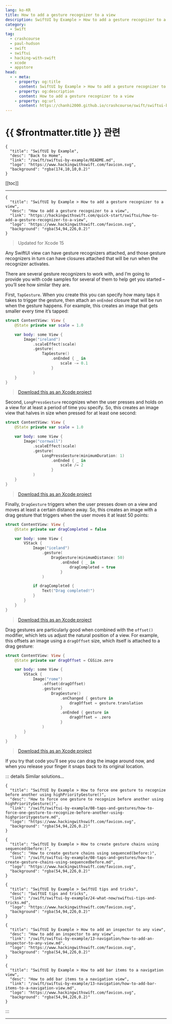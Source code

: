 ```yaml
---
lang: ko-KR
title: How to add a gesture recognizer to a view
description: SwiftUI by Example > How to add a gesture recognizer to a view
category:
  - Swift
tag: 
  - crashcourse
  - paul-hudson
  - swift
  - swiftui
  - hacking-with-swift
  - xcode
  - appstore
head:
  - - meta:
    - property: og:title
      content: SwiftUI by Example > How to add a gesture recognizer to a view
    - property: og:description
      content: How to add a gesture recognizer to a view
    - property: og:url
      content: https://chanhi2000.github.io/crashcourse/swift/swiftui-by-example/08-taps-and-gestures/how-to-add-a-gesture-recognizer-to-a-view.html
---
```


# {{ $frontmatter.title }} 관련

```component VPCard
{
  "title": "SwiftUI by Example",
  "desc": "Back to Home",
  "link": "/swift/swiftui-by-example/README.md",
  "logo": "https://www.hackingwithswift.com/favicon.svg",
  "background": "rgba(174,10,10,0.2)"
}
```

[[toc]]

---

```component VPCard
{
  "title": "SwiftUI by Example > How to add a gesture recognizer to a view",
  "desc": "How to add a gesture recognizer to a view",
  "link": "https://hackingwithswift.com/quick-start/swiftui/how-to-add-a-gesture-recognizer-to-a-view",
  "logo": "https://www.hackingwithswift.com/favicon.svg",
  "background": "rgba(54,94,226,0.2)"
}
```

> Updated for Xcode 15

Any SwiftUI view can have gesture recognizers attached, and those gesture recognizers in turn can have closures attached that will be run when the recognizer activates.

There are several gesture recognizers to work with, and I’m going to provide you with code samples for several of them to help get you started – you’ll see how similar they are.

First, `TapGesture`. When you create this you can specify how many taps it takes to trigger the gesture, then attach an `onEnded` closure that will be run when the gesture happens. For example, this creates an image that gets smaller every time it’s tapped:

```swift
struct ContentView: View {
    @State private var scale = 1.0

    var body: some View {
        Image("ireland")
            .scaleEffect(scale)   
            .gesture(
                TapGesture()
                    .onEnded { _ in
                        scale -= 0.1
                    }
            )
    }
}
```

> [<FontIcon icon="fas fa-file-zipper"/>Download this as an Xcode project](https://www.hackingwithswift.com/files/projects/swiftui/how-to-add-a-gesture-recognizer-to-a-view-1.zip)

<VidStack src="https://www.hackingwithswift.com/img/books/quick-start/swiftui/how-to-add-a-gesture-recognizer-to-a-view-1~dark.mp4"/>

Second, `LongPressGesture` recognizes when the user presses and holds on a view for at least a period of time you specify. So, this creates an image view that halves in size when pressed for at least one second:

```swift
struct ContentView: View {
    @State private var scale = 1.0

    var body: some View {
        Image("cornwall")
            .scaleEffect(scale)
            .gesture(
                LongPressGesture(minimumDuration: 1)
                    .onEnded { _ in
                        scale /= 2
                    }
            )
    }
}
```

> [<FontIcon icon="fas fa-file-zipper"/>Download this as an Xcode project](https://www.hackingwithswift.com/files/projects/swiftui/how-to-add-a-gesture-recognizer-to-a-view-2.zip)

<VidStack src="https://www.hackingwithswift.com/img/books/quick-start/swiftui/how-to-add-a-gesture-recognizer-to-a-view-2~dark.mp4" />

Finally, `DragGesture` triggers when the user presses down on a view and moves at least a certain distance away. So, this creates an image with a drag gesture that triggers when the user moves it at least 50 points:

```swift
struct ContentView: View {
    @State private var dragCompleted = false

    var body: some View {
        VStack {
            Image("iceland")
                .gesture(
                    DragGesture(minimumDistance: 50)
                        .onEnded { _ in
                            dragCompleted = true
                        }
                )

            if dragCompleted {
                Text("Drag completed!")
            }
        }
    }
}
```

> [<FontIcon icon="fas fa-file-zipper"/>Download this as an Xcode project](https://www.hackingwithswift.com/files/projects/swiftui/how-to-add-a-gesture-recognizer-to-a-view-3.zip)

<VidStack src="https://www.hackingwithswift.com/img/books/quick-start/swiftui/how-to-add-a-gesture-recognizer-to-a-view-3~dark.mp4" />

Drag gestures are particularly good when combined with the `offset()` modifier, which lets us adjust the natural position of a view. For example, this offsets an image using a `dragOffset` size, which itself is attached to a drag gesture:

```swift
struct ContentView: View {
    @State private var dragOffset = CGSize.zero

    var body: some View {
        VStack {
            Image("rome")
                .offset(dragOffset)
                .gesture(
                    DragGesture()
                        .onChanged { gesture in
                            dragOffset = gesture.translation
                        }
                        .onEnded { gesture in
                            dragOffset = .zero
                        }
                )
        }
    }
}
```

> [<FontIcon icon="fas fa-file-zipper"/>Download this as an Xcode project](https://www.hackingwithswift.com/files/projects/swiftui/how-to-add-a-gesture-recognizer-to-a-view-4.zip)

<VidStack src="https://www.hackingwithswift.com/img/books/quick-start/swiftui/how-to-add-a-gesture-recognizer-to-a-view-4~dark.mp4" />

If you try that code you’ll see you can drag the image around now, and when you release your finger it snaps back to its original location.

::: details Similar solutions…

```component VPCard
{
  "title": "SwiftUI by Example > How to force one gesture to recognize before another using highPriorityGesture()",
  "desc": "How to force one gesture to recognize before another using highPriorityGesture()",
  "link": "/swift/swiftui-by-example/08-taps-and-gestures/how-to-force-one-gesture-to-recognize-before-another-using-highprioritygesture.md",
  "logo": "https://www.hackingwithswift.com/favicon.svg",
  "background": "rgba(54,94,226,0.2)"
}
```

```component VPCard
{
  "title": "SwiftUI by Example > How to create gesture chains using sequenced(before:)",
  "desc": "How to create gesture chains using sequenced(before:)",
  "link": "/swift/swiftui-by-example/08-taps-and-gestures/how-to-create-gesture-chains-using-sequencedbefore.md",
  "logo": "https://www.hackingwithswift.com/favicon.svg",
  "background": "rgba(54,94,226,0.2)"
}
```

```component VPCard
{
  "title": "SwiftUI by Example > SwiftUI tips and tricks",
  "desc": "SwiftUI tips and tricks",
  "link": "/swift/swiftui-by-example/24-what-now/swiftui-tips-and-tricks.md",
  "logo": "https://www.hackingwithswift.com/favicon.svg",
  "background": "rgba(54,94,226,0.2)"
}
```

```component VPCard
{
  "title": "SwiftUI by Example > How to add an inspector to any view",
  "desc": "How to add an inspector to any view",
  "link": "/swift/swiftui-by-example/13-navigation/how-to-add-an-inspector-to-any-view.md",
  "logo": "https://www.hackingwithswift.com/favicon.svg",
  "background": "rgba(54,94,226,0.2)"
}
```

```component VPCard
{
  "title": "SwiftUI by Example > How to add bar items to a navigation view",
  "desc": "How to add bar items to a navigation view",
  "link": "/swift/swiftui-by-example/13-navigation/how-to-add-bar-items-to-a-navigation-view.md",
  "logo": "https://www.hackingwithswift.com/favicon.svg",
  "background": "rgba(54,94,226,0.2)"
}
```

:::

---

<TagLinks />